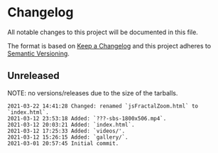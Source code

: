 # Changelog
All notable changes to this project will be documented in this file.

The format is based on [Keep a Changelog](http://keepachangelog.com/en/1.0.0/)
and this project adheres to [Semantic Versioning](http://semver.org/spec/v2.0.0.html).

## Unreleased

NOTE: no versions/releases due to the size of the tarballs.

```
2021-03-22 14:41:28 Changed: renamed `jsFractalZoom.html` to `index.html`.
2021-03-12 23:53:18 Added: `???-sbs-1800x506.mp4`.
2021-03-12 20:03:21 Added: `index.html`.
2021-03-12 17:25:33 Added: `videos/'.
2021-03-12 15:26:15 Added: `gallery/`.
2021-03-01 20:57:45 Initial commit.
```
